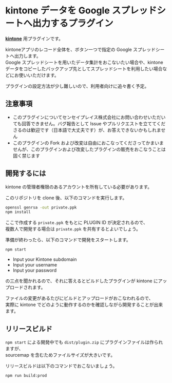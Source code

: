 # kintone データを Google スプレッドシートへ出力するプラグイン

**[kintone](https://kintone.cybozu.co.jp)** 用プラグインです。

kintoneアプリのレコード全体を、ボタン一つで指定の Google スプレッドシートへ出力します。  
Google スプレッドシートを用いたデータ集計をおこないたい場合や、kintoneデータをコピーしたバックアップ先としてスプレッドシートを利用したい場合などにお使いいただけます。

プラグインの設定方法が少し難しいので、利用者向けに追々書く予定。


## 注意事項

* このプラグインについてセンセイプレイス株式会社にお問い合わせいただいても回答できません。バグ報告として Issue やプルリクエストを立ててくださるのは歓迎です（日本語で大丈夫です）が、お答えできないかもしれません
* このプラグインの Fork および改変は自由におこなってくださってかまいませんが、このプラグインおよび改変したプラグインの販売をおこなうことは固く禁じます


## 開発するには

kintone の管理者権限のあるアカウントを所有している必要があります。

このリポジトリを clone 後、以下のコマンドを実行します。

```sh
openssl genrsa -out private.ppk
npm install
```

ここで作成する `private.ppk` をもとに PLUGIN ID が決定されるので、  
複数人で開発する場合は `private.ppk` を共有するとよいでしょう。

準備が終わったら、以下のコマンドで開発をスタートします。

```sh
npm start
```

* Input your Kintone subdomain
* Input your username
* Input your password

の三点を聞かれるので、それに答えるとビルドしたプラグインが kintone にアップロードされます。

ファイルの変更があるたびにビルドとアップロードがおこなわれるので、  
実際に kintone でどのように動作するのかを確認しながら開発することが出来ます。


## リリースビルド

`npm start` による開発中でも `dist/plugin.zip` にプラグインファイルは作られますが、  
sourcemap を含むためファイルサイズが大きいです。

リリースビルドは以下のコマンドでおこないましょう。

```sh
npm run build:prod
```
